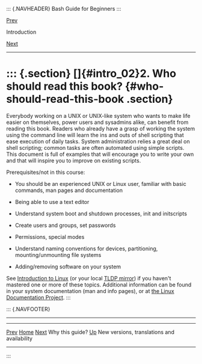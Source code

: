 ::: {.NAVHEADER}
Bash Guide for Beginners
:::

[Prev](intro_01.md)

Introduction

[Next](intro_03.md)

------------------------------------------------------------------------

::: {.section}
[]{#intro_02}2. Who should read this book? {#who-should-read-this-book .section}
==========================================

Everybody working on a UNIX or UNIX-like system who wants to make life
easier on themselves, power users and sysadmins alike, can benefit from
reading this book. Readers who already have a grasp of working the
system using the command line will learn the ins and outs of shell
scripting that ease execution of daily tasks. System administration
relies a great deal on shell scripting; common tasks are often automated
using simple scripts. This document is full of examples that will
encourage you to write your own and that will inspire you to improve on
existing scripts.

Prerequisites/not in this course:

-   You should be an experienced UNIX or Linux user, familiar with basic
    commands, man pages and documentation

-   Being able to use a text editor

-   Understand system boot and shutdown processes, init and initscripts

-   Create users and groups, set passwords

-   Permissions, special modes

-   Understand naming conventions for devices, partitioning,
    mounting/unmounting file systems

-   Adding/removing software on your system

See [Introduction to Linux](http://tldp.org/LDP/intro-linux/html/) (or
your local [TLDP mirror](http://www.tldp.org/mirrors.md)) if you
haven\'t mastered one or more of these topics. Additional information
can be found in your system documentation (man and info pages), or at
[the Linux Documentation Project](http://tldp.org).
:::

::: {.NAVFOOTER}

------------------------------------------------------------------------

  ----------------------- -------------------- ---------------------------------------------
  [Prev](intro_01.md)    [Home](index.md)                          [Next](intro_03.md)
  Why this guide?            [Up](f32.md)      New versions, translations and availability
  ----------------------- -------------------- ---------------------------------------------
:::
